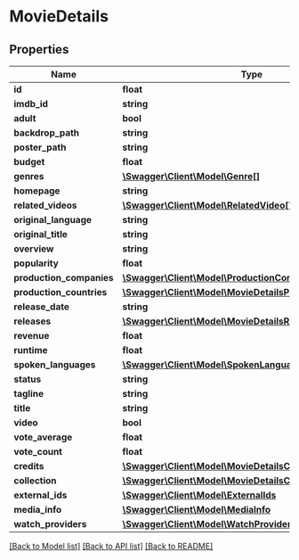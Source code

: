 # MovieDetails

## Properties
Name | Type | Description | Notes
------------ | ------------- | ------------- | -------------
**id** | **float** |  | [optional] 
**imdb_id** | **string** |  | [optional] 
**adult** | **bool** |  | [optional] 
**backdrop_path** | **string** |  | [optional] 
**poster_path** | **string** |  | [optional] 
**budget** | **float** |  | [optional] 
**genres** | [**\Swagger\Client\Model\Genre[]**](Genre.md) |  | [optional] 
**homepage** | **string** |  | [optional] 
**related_videos** | [**\Swagger\Client\Model\RelatedVideo[]**](RelatedVideo.md) |  | [optional] 
**original_language** | **string** |  | [optional] 
**original_title** | **string** |  | [optional] 
**overview** | **string** |  | [optional] 
**popularity** | **float** |  | [optional] 
**production_companies** | [**\Swagger\Client\Model\ProductionCompany[]**](ProductionCompany.md) |  | [optional] 
**production_countries** | [**\Swagger\Client\Model\MovieDetailsProductionCountries[]**](MovieDetailsProductionCountries.md) |  | [optional] 
**release_date** | **string** |  | [optional] 
**releases** | [**\Swagger\Client\Model\MovieDetailsReleases**](MovieDetailsReleases.md) |  | [optional] 
**revenue** | **float** |  | [optional] 
**runtime** | **float** |  | [optional] 
**spoken_languages** | [**\Swagger\Client\Model\SpokenLanguage[]**](SpokenLanguage.md) |  | [optional] 
**status** | **string** |  | [optional] 
**tagline** | **string** |  | [optional] 
**title** | **string** |  | [optional] 
**video** | **bool** |  | [optional] 
**vote_average** | **float** |  | [optional] 
**vote_count** | **float** |  | [optional] 
**credits** | [**\Swagger\Client\Model\MovieDetailsCredits**](MovieDetailsCredits.md) |  | [optional] 
**collection** | [**\Swagger\Client\Model\MovieDetailsCollection**](MovieDetailsCollection.md) |  | [optional] 
**external_ids** | [**\Swagger\Client\Model\ExternalIds**](ExternalIds.md) |  | [optional] 
**media_info** | [**\Swagger\Client\Model\MediaInfo**](MediaInfo.md) |  | [optional] 
**watch_providers** | [**\Swagger\Client\Model\WatchProviders[]**](WatchProviders.md) |  | [optional] 

[[Back to Model list]](../../README.md#documentation-for-models) [[Back to API list]](../../README.md#documentation-for-api-endpoints) [[Back to README]](../../README.md)

